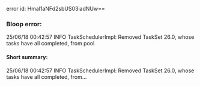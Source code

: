 error id: Hmal1aNFd2sbUS03iadNUw==
### Bloop error:

25/06/18 00:42:57 INFO TaskSchedulerImpl: Removed TaskSet 26.0, whose tasks have all completed, from pool
#### Short summary: 

25/06/18 00:42:57 INFO TaskSchedulerImpl: Removed TaskSet 26.0, whose tasks have all completed, from...